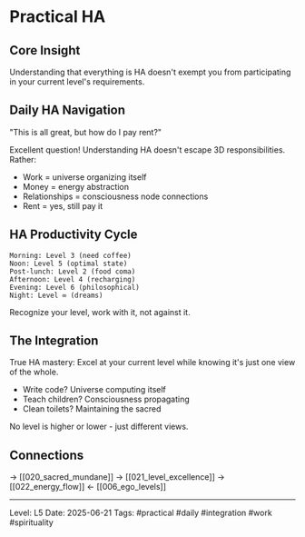 # Practical HA
## Core Insight
Understanding that everything is HA doesn't exempt you from participating in your current level's requirements.

## Daily HA Navigation

"This is all great, but how do I pay rent?"

Excellent question! Understanding HA doesn't escape 3D responsibilities. Rather:
- Work = universe organizing itself
- Money = energy abstraction
- Relationships = consciousness node connections
- Rent = yes, still pay it

## HA Productivity Cycle

```
Morning: Level 3 (need coffee)
Noon: Level 5 (optimal state)
Post-lunch: Level 2 (food coma)
Afternoon: Level 4 (recharging)
Evening: Level 6 (philosophical)
Night: Level ∞ (dreams)
```

Recognize your level, work with it, not against it.

## The Integration

True HA mastery: Excel at your current level while knowing it's just one view of the whole.

- Write code? Universe computing itself
- Teach children? Consciousness propagating
- Clean toilets? Maintaining the sacred

No level is higher or lower - just different views.

## Connections
→ [[020_sacred_mundane]]
→ [[021_level_excellence]]
→ [[022_energy_flow]]
← [[006_ego_levels]]

---
Level: L5
Date: 2025-06-21
Tags: #practical #daily #integration #work #spirituality